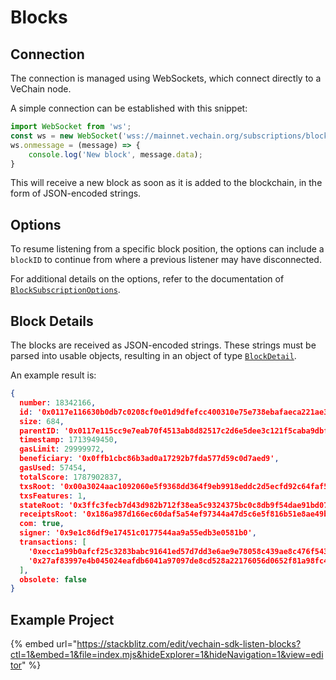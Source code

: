 # Blocks

## Connection

The connection is managed using WebSockets, which connect directly to a VeChain node.

A simple connection can be established with this snippet:

```js
import WebSocket from 'ws';
const ws = new WebSocket('wss://mainnet.vechain.org/subscriptions/block');
ws.onmessage = (message) => {
    console.log('New block', message.data);
}
```

This will receive a new block as soon as it is added to the blockchain, in the form of JSON-encoded strings.

## Options

To resume listening from a specific block position, the options can include a `blockID` to continue from where a previous listener may have disconnected.

For additional details on the options, refer to the documentation of [`BlockSubscriptionOptions`](https://tsdocs.dev/docs/@vechain/sdk-network/latest/interfaces/network.BlockSubscriptionOptions.html).

## Block Details

The blocks are received as JSON-encoded strings. These strings must be parsed into usable objects, resulting in an object of type [`BlockDetail`](https://tsdocs.dev/docs/@vechain/sdk-network/latest/interfaces/network.BlockDetail.html#meta).

An example result is:

```json
{
  number: 18342166,
  id: '0x0117e116630b0db7c0208cf0e01d9dfefcc400310e75e738ebafaeca221ae31d',
  size: 684,
  parentID: '0x0117e115cc9e7eab70f4513ab8d82517c2d6e5dee3c121f5caba9dbfe517587f',
  timestamp: 1713949450,
  gasLimit: 29999972,
  beneficiary: '0x0ffb1cbc86b3ad0a17292b7fda577d59c0d7aed9',
  gasUsed: 57454,
  totalScore: 1787902837,
  txsRoot: '0x00a3024aac1092060e5f9368dd364f9eb9918eddc2d5ecfd92c64faf506c5176',
  txsFeatures: 1,
  stateRoot: '0x3ffc3fecb7d43d982b712f38ea5c9324375bc0c8db9f54dae91bd07777905b9e',
  receiptsRoot: '0x186a987d166ec60daf5a54ef97344a47d5c6e5f816b51e8ae49b14a332aebbb1',
  com: true,
  signer: '0x9e1c86df9e17451c0177544aa9a55edb3e0581b0',
  transactions: [
    '0xecc1a99b0afcf25c3283babc91641ed57d7dd3e6ae9e78058c439ae8c476f543',
    '0x27af83997e4b045024eafdb6041a97097de8cd528a22176056d0652f81a98fc4'
  ],
  obsolete: false
}
```

## Example Project

{% embed url="https://stackblitz.com/edit/vechain-sdk-listen-blocks?ctl=1&embed=1&file=index.mjs&hideExplorer=1&hideNavigation=1&view=editor" %}
